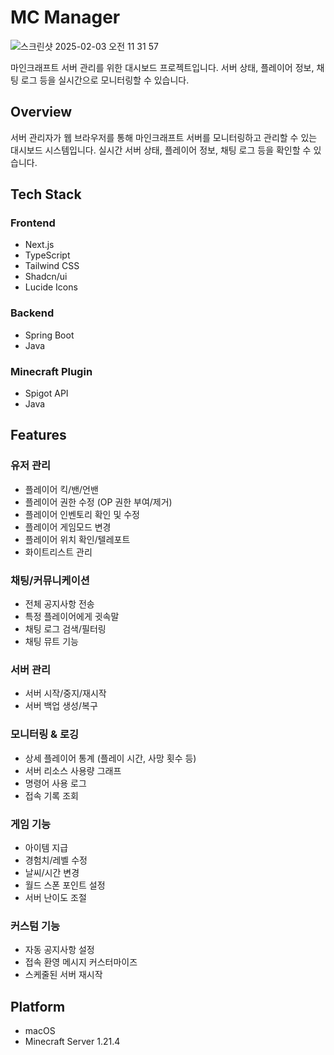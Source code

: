 # MC Manager

![스크린샷 2025-02-03 오전 11 31 57](https://github.com/user-attachments/assets/59b3dba1-8a84-4595-831e-af55775048df)

마인크래프트 서버 관리를 위한 대시보드 프로젝트입니다. 서버 상태, 플레이어 정보, 채팅 로그 등을 실시간으로 모니터링할 수 있습니다.

## Overview

서버 관리자가 웹 브라우저를 통해 마인크래프트 서버를 모니터링하고 관리할 수 있는 대시보드 시스템입니다. 실시간 서버 상태, 플레이어 정보, 채팅 로그 등을 확인할 수 있습니다.

## Tech Stack

### Frontend
- Next.js
- TypeScript
- Tailwind CSS
- Shadcn/ui
- Lucide Icons

### Backend
- Spring Boot
- Java

### Minecraft Plugin
- Spigot API
- Java

## Features

### 유저 관리
- 플레이어 킥/밴/언밴
- 플레이어 권한 수정 (OP 권한 부여/제거)
- 플레이어 인벤토리 확인 및 수정
- 플레이어 게임모드 변경
- 플레이어 위치 확인/텔레포트
- 화이트리스트 관리

### 채팅/커뮤니케이션
- 전체 공지사항 전송
- 특정 플레이어에게 귓속말
- 채팅 로그 검색/필터링
- 채팅 뮤트 기능

### 서버 관리
- 서버 시작/중지/재시작
- 서버 백업 생성/복구

### 모니터링 & 로깅
- 상세 플레이어 통계 (플레이 시간, 사망 횟수 등)
- 서버 리소스 사용량 그래프
- 명령어 사용 로그
- 접속 기록 조회

### 게임 기능
- 아이템 지급
- 경험치/레벨 수정
- 날씨/시간 변경
- 월드 스폰 포인트 설정
- 서버 난이도 조절

### 커스텀 기능
- 자동 공지사항 설정
- 접속 환영 메시지 커스터마이즈
- 스케줄된 서버 재시작

## Platform
- macOS
- Minecraft Server 1.21.4
